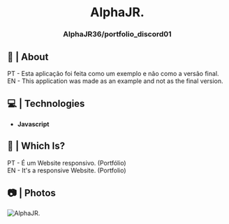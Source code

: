 <h1 align="center">
  <br>
  AlphaJR.
  <br>
</h1>

<h3 align=center>AlphaJR36/portfolio_discord01</h3>

## 🍭 | About

PT - Esta aplicação foi feita como um exemplo e não como a versão final.<br>
EN - This application was made as an example and not as the final version.

## 💻 | Technologies

*    **Javascript**

## 🎈 | Which Is?

PT - É um Website responsivo. (Portfólio)<br>
EN - It's a responsive Website. (Portfolio)

## 📷 | Photos

![AlphaJR.](https://i.imgur.com/RegKAt9.png)